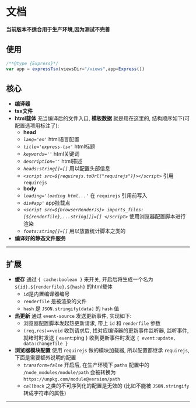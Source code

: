 # 文档
**当前版本不适合用于生产环境,因为测试不完善**

## 使用

```js
/**@type {Express}*/
var app = expressTsx(viewsDir="/views",app=Express())

```

## 核心

- **编译器**
- **tsx文件**
- **html载体** 充当编译后的文件入口, __模板数据__ 就是用在这里的, 结构顺序如下(可配置选项用标注了):
  - __head__
  - _`lang='en'`_ html语言配置
  - _`title='express-tsx'`_ html标题
  - _`keywords=''`_ html关键词
  - _`description=''`_ html描述
  - _`heads:string[]=[]`_ 用以配置头部信息
  - _`<script src=${requirejs.toUrl("requirejs")}></script>`_ 引用`requirejs`
  - __body__
  - _`loading='loading html...'`_ 在 `requirejs` 引用前写入
  - _`div#app'`_ app挂载点
  - _`<script src=${browserRenderJs}> imports_files:[${renderfile},...string[]]=[] </script>`_ 
    使用浏览器配置脚本进行渲染
  - _`foots:string[]=[]`_ 用以放置统计脚本之类的
- **编译好的静态文件服务**

***

## 扩展

- **缓存** 通过 `{ cache:boolean }` 来开关, 开启后将生成一个名为 `${id}.${renderfile}.${hash}` 的html载体
  - `id`是内置编译器编号
  - `renderfile` 是被渲染的文件
  - `hash` 是 `JSON.stringify(data)` 的 `hash` 值
- **热更新** 通过 `event-source` 发送更新事件, 实现如下:
  - 浏览器配置脚本发起热更新请求, 带上 `id` 和 `renderfile` 参数
  - `(req,res)=>void` 收到请求后, 找对应编译器的更新事件监听器, 监听事件,
    就绪时时发送 { `event`:ping }
    收到更新事件时发送 `{ event:update, data:changefile }`
- **浏览器模块配置** 使用 `requirejs` 做的模块加载器, 所以配置都继承 `requirejs`, 下面是需要额外说明的配置
  - _`transform=false`_ 开启后, 在生产环境下 `paths` 配置中的 `/node_modules/module/path` 会被转换为 `https://unpkg.com/module@version/path`
  - _`callback`_ 之类的不可序列化的配置是无效的 (比如不能被 `JSON.stringify` 转成字符串的属性)

***
